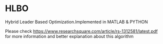 # HLBO
Hybrid Leader Based Optimization.Implemented in MATLAB & PYTHON


Please check https://www.researchsquare.com/article/rs-1312581/latest.pdf for more information and better explanation about this algorithm
